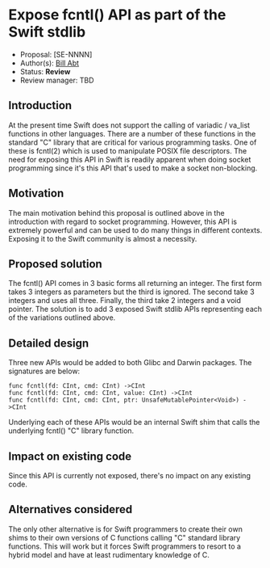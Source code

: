 # Expose fcntl() API as part of the Swift stdlib

* Proposal: [SE-NNNN]
* Author(s): [Bill Abt](https://github.com/billabt)
* Status: **Review**
* Review manager: TBD

## Introduction

At the present time Swift does not support the calling of variadic / va_list
functions in other languages.  There are a number of these functions in the 
standard "C" library that are critical for various programming tasks.  One of 
these is fcntl(2) which is used to manipulate POSIX file descriptors.  The need
for exposing this API in Swift is readily apparent when doing socket programming 
since it's this API that's used to make a socket non-blocking.

## Motivation

The main motivation behind this proposal is outlined above in the
introduction with regard to socket programming.  However, this API is
extremely powerful and can be used to do many things in different contexts.
Exposing it to the Swift community is almost a necessity. 

## Proposed solution

The fcntl() API comes in 3 basic forms all returning an integer.  The 
first form takes 3 integers as parameters but the third is ignored.  The
second take 3 integers and uses all three.  Finally, the third take 2
integers and a void pointer.  The solution is to add 3 exposed Swift
stdlib APIs representing each of the variations outlined above.

## Detailed design

Three new APIs would be added to both Glibc and Darwin packages.  The
signatures are below:

```
func fcntl(fd: CInt, cmd: CInt) ->CInt
func fcntl(fd: CInt, cmd: CInt, value: CInt) ->CInt
func fcntl(fd: CInt, cmd: CInt, ptr: UnsafeMutablePointer<Void>) ->CInt
```

Underlying each of these APIs would be an internal Swift shim that 
calls the underlying fcntl() "C" library function.

## Impact on existing code

Since this API is currently not exposed, there's no impact on any
existing code.

## Alternatives considered

The only other alternative is for Swift programmers to create their
own shims to their own versions of C functions calling "C" standard
library functions.  This will work but it forces Swift programmers
to resort to a hybrid model and have at least rudimentary knowledge
of C.
